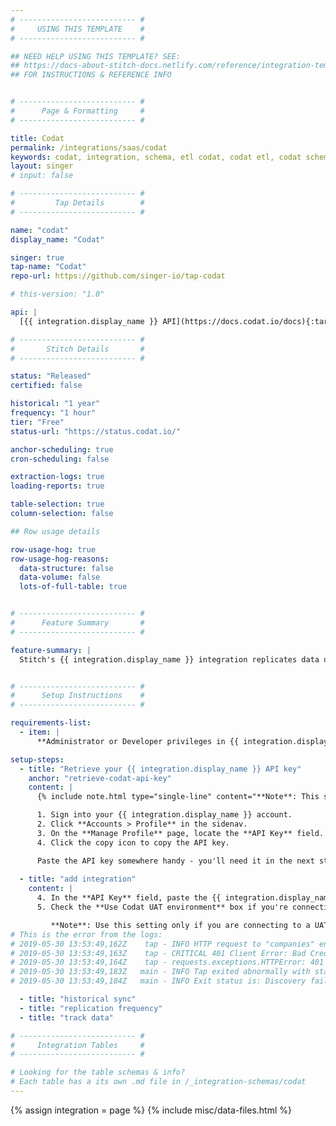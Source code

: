 ```yaml
---
# -------------------------- #
#     USING THIS TEMPLATE    #
# -------------------------- #

## NEED HELP USING THIS TEMPLATE? SEE:
## https://docs-about-stitch-docs.netlify.com/reference/integration-templates/saas/
## FOR INSTRUCTIONS & REFERENCE INFO


# -------------------------- #
#      Page & Formatting     #
# -------------------------- #

title: Codat
permalink: /integrations/saas/codat
keywords: codat, integration, schema, etl codat, codat etl, codat schema
layout: singer
# input: false

# -------------------------- #
#         Tap Details        #
# -------------------------- #

name: "codat"
display_name: "Codat"

singer: true 
tap-name: "Codat"
repo-url: https://github.com/singer-io/tap-codat

# this-version: "1.0"

api: |
  [{{ integration.display_name }} API](https://docs.codat.io/docs){:target="new"}

# -------------------------- #
#       Stitch Details       #
# -------------------------- #

status: "Released"
certified: false

historical: "1 year"
frequency: "1 hour"
tier: "Free"
status-url: "https://status.codat.io/"

anchor-scheduling: true
cron-scheduling: false

extraction-logs: true
loading-reports: true

table-selection: true
column-selection: false

## Row usage details

row-usage-hog: true
row-usage-hog-reasons:
  data-structure: false
  data-volume: false
  lots-of-full-table: true


# -------------------------- #
#      Feature Summary       #
# -------------------------- #

feature-summary: |
  Stitch's {{ integration.display_name }} integration replicates data using the {{ integration.api | flatify }}. Refer to the [Schema](#schema) section for a list of objects available for replication.


# -------------------------- #
#      Setup Instructions    #
# -------------------------- #

requirements-list:
  - item: |
      **Administrator or Developer privileges in {{ integration.display_name }}.** These are required to generate an API key. Refer to [{{ integration.display_name }}'s documentation](https://docs.codat.io/reference/authentication){:target="new"} for more info.

setup-steps:
  - title: "Retrieve your {{ integration.display_name }} API key"
    anchor: "retrieve-codat-api-key"
    content: |
      {% include note.html type="single-line" content="**Note**: This step requires Administrator or Developer privileges in Codat." %}

      1. Sign into your {{ integration.display_name }} account.
      2. Click **Accounts > Profile** in the sidenav.
      3. On the **Manage Profile** page, locate the **API Key** field.
      4. Click the copy icon to copy the API key.

      Paste the API key somewhere handy - you'll need it in the next step.
      
  - title: "add integration"
    content: |
      4. In the **API Key** field, paste the {{ integration.display_name }} API key you generated in [Step 1](#generate-codat-api-key).
      5. Check the **Use Codat UAT environment** box if you're connecting to your UAT (sandbox) environment in {{ integration.display_name }}.

         **Note**: Use this setting only if you are connecting to a UAT (sandbox) {{ integration.display_name }} instance. Checking this box when the instance isn't a sandbox will prevent a successful connection and `401 Bad Credentials` errors in the connection check logs.
# This is the error from the logs:
# 2019-05-30 13:53:49,162Z    tap - INFO HTTP request to "companies" endpoint took 0.329s, returned status code 401
# 2019-05-30 13:53:49,163Z    tap - CRITICAL 401 Client Error: Bad Credentials for url: https://api.codat.io/companies
# 2019-05-30 13:53:49,164Z    tap - requests.exceptions.HTTPError: 401 Client Error: Bad Credentials for url: https://api.codat.io/companies
# 2019-05-30 13:53:49,183Z   main - INFO Tap exited abnormally with status 1
# 2019-05-30 13:53:49,184Z   main - INFO Exit status is: Discovery failed with code 1 and error message: "401 Client Error: Bad Credentials for url: https://api.codat.io/companies".

  - title: "historical sync"
  - title: "replication frequency"
  - title: "track data"

# -------------------------- #
#     Integration Tables     #
# -------------------------- #

# Looking for the table schemas & info?
# Each table has a its own .md file in /_integration-schemas/codat
---
```

{% assign integration = page %}
{% include misc/data-files.html %}